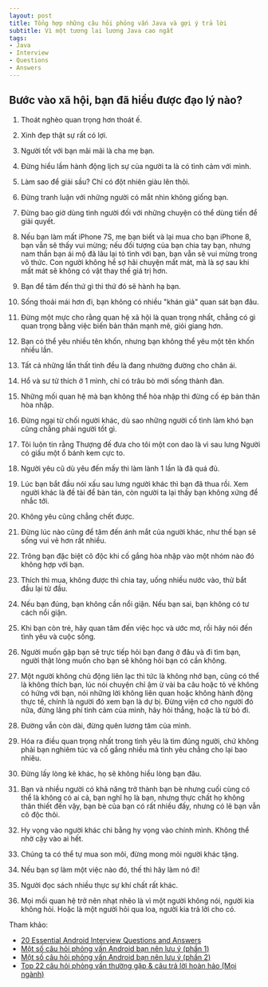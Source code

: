 ```yaml
---
layout: post
title: Tổng hợp những câu hỏi phỏng vấn Java và gợi ý trả lời
subtitle: Vì một tương lai lương Java cao ngất
tags:
- Java
- Interview
- Questions
- Answers
---
```


## Bước vào xã hội, bạn đã hiểu được đạo lý nào?
1. Thoát nghèo quan trọng hơn thoát ế.
2. Xinh đẹp thật sự rất có lợi.

3. Người tốt với bạn mãi mãi là cha mẹ bạn.

4. Đừng hiểu lầm hành động lịch sự của người ta là có tình cảm với mình.
5. Làm sao để giải sầu? Chỉ có đột nhiên giàu lên thôi.
6. Đừng tranh luận với những người có mắt nhìn không giống bạn.
7. Đừng bao giờ dùng tình người đối với những chuyện có thể dùng tiền để giải quyết.
8. Nếu bạn làm mất iPhone 7S, mẹ bạn biết và lại mua cho bạn iPhone 8, bạn vẫn sẽ thấy vui mừng; nếu đối tượng của bạn chia tay bạn, nhưng nam thần bạn ái mộ đã lâu lại tỏ tình với bạn, bạn vẫn sẽ vui mừng trong vô thức. Con người không hề sợ hãi chuyện mất mát, mà là sợ sau khi mất mát sẽ không có vật thay thế giá trị hơn.

9. Bạn để tâm đến thứ gì thì thứ đó sẽ hành hạ bạn.
10. Sống thoải mái hơn đi, bạn không có nhiều "khán giả" quan sát bạn đâu.
11. Đừng một mực cho rằng quan hệ xã hội là quan trọng nhất, chẳng có gì quan trọng bằng việc biến bản thân mạnh mẽ, giỏi giang hơn.

12. Bạn có thể yêu nhiều tên khốn, nhưng bạn không thể yêu một tên khốn nhiều lần.
13. Tất cả những lần thất tình đều là đang nhường đường cho chân ái.
14. Hổ và sư tử thích ở 1 mình, chỉ có trâu bò mới sống thành đàn.
15. Những mối quan hệ mà bạn không thể hòa nhập thì đừng cố ép bản thân hòa nhập.

16. Đừng ngại từ chối người khác, dù sao những người cố tình làm khó bạn cũng chẳng phải người tốt gì.

17. Tôi luôn tin rằng Thượng đế đưa cho tôi một con dao là vì sau lưng Người có giấu một ổ bánh kem cực to.
18. Người yêu cũ dù yêu đến mấy thì làm lành 1 lần là đã quá đủ.

19. Lúc bạn bắt đầu nói xấu sau lưng người khác thì bạn đã thua rồi. Xem người khác là đề tài để bàn tán, còn người ta lại thấy bạn không xứng để nhắc tới.
20. Không yêu cũng chẳng chết được.

21. Đừng lúc nào cũng để tâm đến ánh mắt của người khác, như thế bạn sẽ sống vui vẻ hơn rất nhiều.
22. Trông bạn đặc biệt cô độc khi cố gắng hòa nhập vào một nhóm nào đó không hợp với bạn.
23. Thích thì mua, không được thì chia tay, uống nhiều nước vào, thử bắt đầu lại từ đầu.

24. Nếu bạn đúng, bạn không cần nổi giận. Nếu bạn sai, bạn không có tư cách nổi giận.
25. Khi bạn còn trẻ, hãy quan tâm đến việc học và ước mơ, rồi hãy nói đến tình yêu và cuộc sống.

26. Người muốn gặp bạn sẽ trực tiếp hỏi bạn đang ở đâu và đi tìm bạn, người thật lòng muốn cho bạn sẽ không hỏi bạn có cần không.
27. Một người không chủ động liên lạc thì tức là không nhớ bạn, cũng có thể là không thích bạn, lúc nói chuyện chỉ ậm ừ vài ba câu hoặc tỏ vẻ không có hứng với bạn, nói những lời không liên quan hoặc không hành động thực tế, chính là người đó xem bạn là dự bị. Đừng viện cớ cho người đó nữa, đừng lãng phí tình cảm của mình, hãy hỏi thẳng, hoặc là từ bỏ đi.
28. Đường vẫn còn dài, đừng quên lương tâm của mình.
29. Hóa ra điều quan trọng nhất trong tình yêu là tìm đúng người, chứ không phải bạn nghiêm túc và cố gắng nhiều mà tình yêu chẳng cho lại bao nhiêu.
30. Đừng lấy lòng kẻ khác, họ sẽ không hiểu lòng bạn đâu.
31. Bạn và nhiều người có khả năng trở thành bạn bè nhưng cuối cùng có thể là không có ai cả, bạn nghĩ họ là bạn, nhưng thực chất họ không thân thiết đến vậy, bạn bè của bạn có rất nhiều đấy, nhưng có lẽ bạn vẫn cô độc thôi.

32. Hy vọng vào người khác chi bằng hy vọng vào chính mình. Không thể nhờ cậy vào ai hết.

33. Chúng ta có thể tự mua son môi, đừng mong mỏi người khác tặng.
34. Nếu bạn sợ làm một việc nào đó, thế thì hãy làm nó đi!
35. Người đọc sách nhiều thực sự khí chất rất khác.
36. Mọi mối quan hệ trở nên nhạt nhẽo là vì một người không nói, người kia không hỏi. Hoặc là một người hỏi qua loa, người kia trả lời cho có.



Tham khảo:
- [20 Essential Android Interview Questions and Answers](https://www.toptal.com/android/interview-questions)
- [Một số câu hỏi phỏng vấn Android bạn nên lưu ý (phần 1)](https://viblo.asia/p/mot-so-cau-hoi-phong-van-android-ban-nen-luu-y-phan-1-3Q75wkLQ5Wb)
- [Một số câu hỏi phỏng vấn Android bạn nên lưu ý (phần 2)](https://viblo.asia/p/mot-so-cau-hoi-phong-van-android-ban-nen-luu-y-phan-2-L4x5xkyglBM)
- [Top 22 câu hỏi phỏng vấn thường gặp & câu trả lời hoàn hảo (Mọi ngành)](http://boxxv.com/2019/05/19/top-20-questions-interview-and-asked/)
